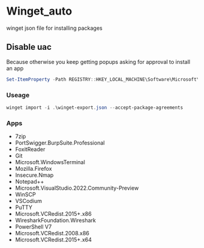 # Winget_auto
winget json file for installing packages

## Disable uac
Because otherwise you keep getting popups asking for approval to install an app

```powershell
Set-ItemProperty -Path REGISTRY::HKEY_LOCAL_MACHINE\Software\Microsoft\Windows\CurrentVersion\Policies\System -Name ConsentPromptBehaviorAdmin -Value 0
```

### Useage
```powershell
winget import -i .\winget-export.json --accept-package-agreements
```

### Apps

- 7zip
- PortSwigger.BurpSuite.Professional
- FoxitReader
- Git
- Microsoft.WindowsTerminal
- Mozilla.Firefox
- Insecure.Nmap
- Notepad++
- Microsoft.VisualStudio.2022.Community-Preview
- WinSCP
- VSCodium
- PuTTY
- Microsoft.VCRedist.2015+.x86
- WiresharkFoundation.Wireshark
- PowerShell V7
- Microsoft.VCRedist.2008.x86
- Microsoft.VCRedist.2015+.x64
